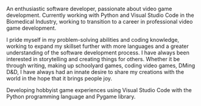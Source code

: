 An enthusiastic software developer, passionate about video game development. Currently working with Python and Visual Studio Code in the Biomedical Industry, working to transition to a career in professional video game development. 

I pride myself in my problem-solving abilities and coding knowledge, working to expand my skillset further with more languages and a greater understanding of the software development process. I have always been interested in storytelling and creating things for others. Whether it be through writing, making up schoolyard games, coding video games, DMing D&D, I have always had an innate desire to share my creations with the world in the hope that it brings people joy.

Developing hobbyist game experiences using Visual Studio Code with the Python programming language and Pygame library.
